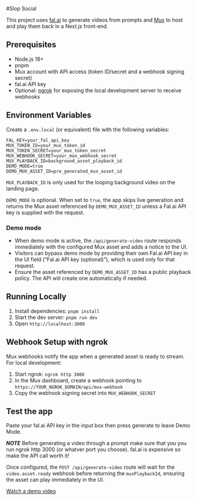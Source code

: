 #Slop Social

This project uses [fal.ai](https://fal.ai/) to generate videos from prompts and [Mux](https://mux.com/) to host and play them back in a Next.js front-end.

## Prerequisites

- Node.js 18+
- pnpm
- Mux account with API access (token ID/secret and a webhook signing secret)
- fal.ai API key
- Optional: [ngrok](https://ngrok.com/) for exposing the local development server to receive webhooks

## Environment Variables

Create a `.env.local` (or equivalent) file with the following variables:

```
FAL_KEY=your_fal_api_key
MUX_TOKEN_ID=your_mux_token_id
MUX_TOKEN_SECRET=your_mux_token_secret
MUX_WEBHOOK_SECRET=your_mux_webhook_secret
MUX_PLAYBACK_ID=background_asset_playback_id
DEMO_MODE=true
DEMO_MUX_ASSET_ID=pre_generated_mux_asset_id
```

`MUX_PLAYBACK_ID` is only used for the looping background video on the landing page.

`DEMO_MODE` is optional. When set to `true`, the app skips live generation and returns the Mux asset referenced by `DEMO_MUX_ASSET_ID` unless a Fal.ai API key is supplied with the request.

### Demo mode

- When demo mode is active, the `/api/generate-video` route responds immediately with the configured Mux asset and adds a notice to the UI.
- Visitors can bypass demo mode by providing their own Fal.ai API key in the UI field (“Fal.ai API key (optional)”), which is used only for that request.
- Ensure the asset referenced by `DEMO_MUX_ASSET_ID` has a public playback policy. The API will create one automatically if needed.

## Running Locally

1. Install dependencies: `pnpm install`
2. Start the dev server: `pnpm run dev`
3. Open `http://localhost:3000`


## Webhook Setup with ngrok

Mux webhooks notify the app when a generated asset is ready to stream. For local development:

1. Start ngrok: `ngrok http 3000`
2. In the Mux dashboard, create a webhook pointing to `https://YOUR_NGROK_DOMAIN/api/mux-webhook`
3. Copy the webhook signing secret into `MUX_WEBHOOK_SECRET`

## Test the app

Paste your fal.ai API key in the input box then press generate to leave Demo Mode.

***NOTE*** Before generating a video through a prompt make sure that you you run ngrok http 3000 (or whatver port you choose). fal.ai is expensive so make the API call worth it!


Once configured, the `POST /api/generate-video` route will wait for the `video.asset.ready` webhook before returning the `muxPlaybackId`, ensuring the asset can play immediately in the UI.

[Watch a demo video](https://player.mux.com/E01jAxtF2Nl3CO3QxGFcmFBoZH0100yS6NAcdC46PafkQQ)
